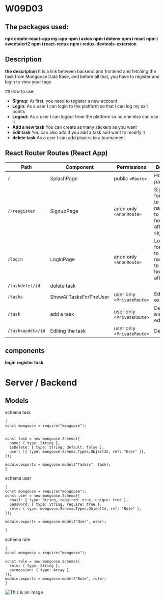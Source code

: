 # W09D03

## The packages used:
**npx create-react-app my-app**
**npm i axios**
**npm i dotenv**
**npm i react**
**npm i sweetalert2**
**npm i react-redux**
**npm i redux-devtools-extersion**


## Description

**the description** 
It is a link between backend and frontend and fetching the task from Mongoose Data Base, and before all that, you have to register and login to view your tags


##How to use

- **Signup:** At first, you need to register a new account
- **Login:** As a user I can login to the platform so that I can log my exit points
- **Logout:** As a user I can logout from the platform so no one else can use it
- **Add a new task** You can create as many stickers as you want
- **Edit task** You can also add if you add a task and want to modify it
- **delete task** As a user I can add players to a tournament


## React Router Routes (React App)

| Path             | Component            | Permissions                | Behavior                                                     |
| ---------------- | -------------------- | -------------------------- | ------------------------------------------------------------ |
| `/`              | SplashPage           | public `<Route>`           | Home page                                                    |
| `//resgister`    | SignupPage           | anon only `<AnonRoute>`    | Signup form, link to login, navigate to homepage after signup|
| `/login`         | LoginPage            | anon only `<AnonRoute>`    | Login form, link to signup, navigate to homepage after login |
|  `/taskdelet/id` |  delete task         |                            |                                                              |
| `/tasks`         |ShowAllTasksForTheUser| user only `<PrivateRoute>` | Edits a exit                                           |
| `/task`          | add a task           | user only `<PrivateRoute>` | Details of a exit  to edit                             |
|`/tasksupdeta/id` | Editing the task     | user only `<PrivateRoute>` | Delete exit                                            |


## components

**login**
**register**
**task**




# Server / Backend


## Models




schema task

``` 
{
const mongoose = require("mongoose");


const task = new mongoose.Schema({
  name: { type: String },
  isDelete: { type: String, default: false },
  user: [{ type: mongoose.Schema.Types.ObjectId, ref: "User" }],
});

module.exports = mongoose.model("Taskss", task);
}
```




schema user

``` 
{
const mongoose = require("mongoose");
const user = new mongoose.Schema({
  email: { type: String, required: true, unique: true },
  password: { type: String, require: true },
  role: { type: mongoose.Schema.Types.ObjectId, ref: "Role" },
});

module.exports = mongoose.model("User", user);

}
```



schema role

``` 
{
const mongoose = require("mongoose");

const role = new mongoose.Schema({
  role: { type: String },
  permossion: { type: Array },
});
module.exports = mongoose.model("Role", role);
}
```















![This is an image](https://myoctocat.com/assets/images/base-octocat.svg)

